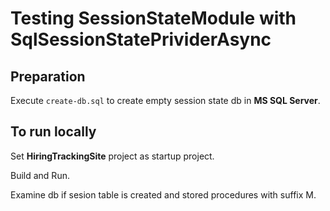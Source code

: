 # Testing SessionStateModule with SqlSessionStatePrividerAsync

## Preparation
Execute `create-db.sql` to create empty session state db in **MS SQL Server**.

## To run locally

Set **HiringTrackingSite** project as startup project.

Build and Run. 

Examine db if sesion table is created and stored procedures with suffix M.